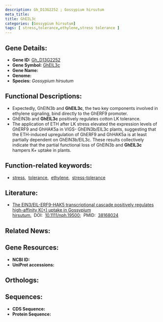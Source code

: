 ```yaml
---
description: Gh_D13G2252 ; Gossypium hirsutum
meta_title:
title: GhEIL3c
categories: [Gossypium hirsutum]
tags: [ stress,tolerance,ethylene,stress tolerance ]
---
```


## Gene Details:
- **Gene ID:** [Gh_D13G2252]()
- **Gene Symbol:** <u>GhEIL3c</u>
- **Gene Name:** 
- **Genome:** []()
- **Species:** *Gossypium hirsutum*

## Functional Descriptions:
   - Expectedly, GhEIN3b and **GhEIL3c**, the two key components involved in ethylene signaling, bind directly to the GhERF9 promoter.
   - GhEIN3b and **GhEIL3c** positively regulates cotton LK tolerance.
   - The application of ETH after LK stress elevated the expression levels of GhERF9 and GhHAK5a in VIGS- GhEIN3b/EIL3c plants, suggesting that the ETH-induced upregulation of GhERF9 and GhHAK5a is at least partially dependent on GhEIN3b/EIL3c. These results collectively indicate that the partial functional loss of GhEIN3b and **GhEIL3c** hampers K+ uptake in plants.

## Function-related keywords:
   - [stress](/tags/stress/),&nbsp;&nbsp;[tolerance](/tags/tolerance/),&nbsp;&nbsp;[ethylene](/tags/ethylene/),&nbsp;&nbsp;[stress-tolerance](/tags/stress-tolerance/)

## Literature:
   - [The EIN3/EIL-ERF9-HAK5 transcriptional cascade positively regulates high-affinity K(+) uptake in Gossypium hirsutum.](https://doi.org/10.1111/nph.19500)&nbsp;&nbsp;DOI:&nbsp;&nbsp;[10.1111/nph.19500](https://doi.org/10.1111/nph.19500);&nbsp;&nbsp;PMID:&nbsp;&nbsp;[38168024](https://pubmed.ncbi.nlm.nih.gov/38168024/)

## Related News:

## Gene Resources:
- **NCBI ID:**  [](https://www.ncbi.nlm.nih.gov/gene/?term=)
- **UniProt accessions:**  [](https://www.uniprot.org/uniprotkb//entry)

## Orthologs:

## Sequences:
- **CDS Sequence:**
- **Protein Sequence:**
